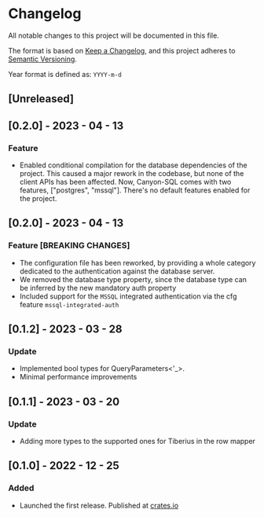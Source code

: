 # Changelog

All notable changes to this project will be documented in this file.

The format is based on [Keep a Changelog](https://keepachangelog.com/en/1.0.0/),
and this project adheres to [Semantic Versioning](https://semver.org/spec/v2.0.0.html).

Year format is defined as: `YYYY-m-d`

## [Unreleased]

## [0.2.0] - 2023 - 04 - 13

### Feature

- Enabled conditional compilation for the database dependencies of the project.
This caused a major rework in the codebase, but none of the client APIs has been affected.
Now, Canyon-SQL comes with two features, ["postgres", "mssql"].
There's no default features enabled for the project.

## [0.2.0] - 2023 - 04 - 13

### Feature [BREAKING CHANGES]

- The configuration file has been reworked, by providing a whole category dedicated
to the authentication against the database server.
- We removed the database type property, since the database type can be inferred by
the new mandatory auth property
- Included support for the `MSSQL` integrated authentication via the cfg feature `mssql-integrated-auth`

## [0.1.2] - 2023 - 03 - 28

### Update

- Implemented bool types for QueryParameters<'_>.
- Minimal performance improvements

## [0.1.1] - 2023 - 03 - 20

### Update

- Adding more types to the supported ones for Tiberius in the row mapper

## [0.1.0] - 2022 - 12 - 25

### Added

- Launched the first release. Published at [crates.io](https://crates.io)
